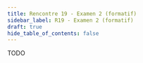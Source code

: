 ```yaml
---
title: Rencontre 19 - Examen 2 (formatif)
sidebar_label: R19 - Examen 2 (formatif)
draft: true
hide_table_of_contents: false
---
```


TODO


